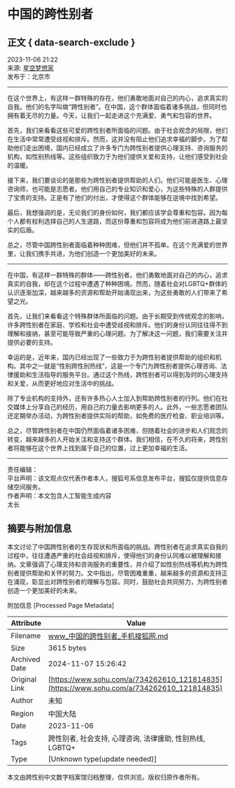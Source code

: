 # 中国的跨性别者

## 正文 { data-search-exclude }


2023-11-06 21:22  
来源: [星空梦想家](https://www.sohu.com/a/m.sohu.com?spm=smpc.content-abroad.content.1.1730993147711lNJLQUQ)  
发布于：北京市  

---

在这个世界上，有这样一群特殊的存在，他们勇敢地面对自己的内心，追求真实的自我。他们的名字叫做“跨性别者”。在中国，这个群体面临着诸多挑战，但同时也拥有着无尽的力量。今天，让我们一起走进这个充满爱、勇气和包容的世界。

首先，我们来看看这些可爱的跨性别者所面临的问题。由于社会观念的局限，他们在生活中常常遭受歧视和排斥。然而，这并没有阻止他们追求幸福的脚步。为了帮助他们走出困境，国内已经成立了许多专门为跨性别者提供心理支持、咨询服务的机构，如性别热线等。这些组织致力于为他们提供关爱和支持，让他们感受到社会的温暖。

接下来，我们要谈论的是那些为跨性别者提供帮助的人们。他们可能是医生、心理咨询师，也可能是志愿者。他们用自己的专业知识和爱心，为这些特殊的人群提供了宝贵的支持。正是有了他们的付出，才使得这个群体能够在逆境中找到希望。

最后，我想强调的是，无论我们的身份如何，我们都应该学会尊重和包容。因为每个人都有权利选择自己的人生道路，而这份尊重和包容将成为他们前进道路上最坚实的后盾。

总之，尽管中国跨性别者面临着种种困难，但他们并不孤单。在这个充满爱的世界里，让我们携手共进，为他们创造一个更加美好的未来。

---

在中国，有这样一群特殊的群体——跨性别者。他们勇敢地面对自己的内心，追求真实的自我，却在这个过程中遭遇了种种困境。然而，随着社会对LGBTQ+群体的认识逐渐加深，越来越多的资源和帮助开始涌现出来，为这些勇敢的人们带来了希望之光。

首先，让我们来看看这个特殊群体所面临的问题。由于长期受到传统观念的影响，许多跨性别者在家庭、学校和社会中遭受歧视和排斥。他们的身份认同往往得不到理解和接纳，甚至可能导致严重的心理问题。为了解决这一问题，我们需要关注并提供必要的支持。

幸运的是，近年来，国内已经出现了一些致力于为跨性别者提供帮助的组织和机构。其中之一就是“性别跨性别热线”，这是一个专门为跨性别者提供心理咨询、法律援助和生活指导的服务平台。通过这个热线，跨性别者可以得到及时的心理支持和关爱，从而更好地应对生活中的挑战。

除了专业机构的支持外，还有许多热心人士加入到帮助跨性别者的行列。他们在社交媒体上分享自己的经历，用自己的力量去影响更多的人。此外，一些志愿者团队还定期举办活动，为跨性别者提供实际的帮助，如免费的医疗检查、职业培训等。

总之，尽管跨性别者在中国仍然面临着诸多困难，但随着社会的进步和人们观念的转变，越来越多的人开始关注和支持这个群体。我们相信，在不久的将来，跨性别者将能够在这个世界上找到属于自己的位置，过上更加幸福的生活。

---

责任编辑：  
平台声明：该文观点仅代表作者本人，搜狐号系信息发布平台，搜狐仅提供信息存储空间服务。  
作者声明：本文包含人工智能生成内容  
太长

## 摘要与附加信息

<!-- tcd_abstract -->
本文讨论了中国跨性别者的生存现状和所面临的挑战。跨性别者在追求真实自我的过程中，往往遭遇严重的社会歧视和排斥，使得他们的身份认同难以被理解和接纳。文章强调了心理支持和咨询服务的重要性，并介绍了如性别热线等机构为跨性别者提供帮助和关怀的努力。文中指出，尽管困难重重，越来越多的资源和支持正在涌现，彰显出对跨性别者的理解与包容。同时，鼓励社会共同努力，为跨性别者创造一个更加美好的未来。
<!-- tcd_abstract_end -->

附加信息 [Processed Page Metadata]

| Attribute       | Value                                  |
|-----------------|----------------------------------------|
| Filename        | www_中国的跨性别者_手机搜狐网.md                             |
| Size            | 3615 bytes                           |
| Archived Date   | 2024-11-07 15:26:42                             |
| Original Link   | [https://www.sohu.com/a/734262610_121814835](https://www.sohu.com/a/734262610_121814835)                       |
| Author          | 未知                               |
| Region          | 中国大陆                               |
| Date            | 2023-11-06                                 |
| Tags            | 跨性别者, 社会支持, 心理咨询, 法律援助, 性别热线, LGBTQ+                                 |
| Type            | [Unknown type(update needed)]                                 |
<!-- tcd_table_end -->

本文由跨性别中文数字档案馆归档整理，仅供浏览。版权归原作者所有。
